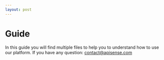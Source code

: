 ```yaml
---
layout: post
---
```


# Guide

In this guide you will find multiple files to help you to understand how to use our platform.
If you have any question: [contact@apisense.com](contact@apisense.com)